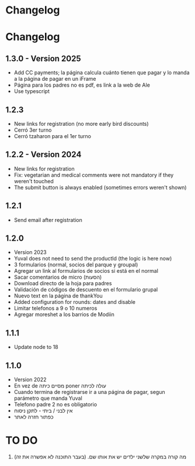 # Changelog

# Changelog

## 1.3.0 - Version 2025

- Add CC payments; la página calcula cuánto tienen que pagar y lo manda a la
  página de pagar en un iFrame
- Página para los padres no es pdf, es link a la web de Ale
- Use typescript

## 1.2.3

- New links for registration (no more early bird discounts)
- Cerró 3er turno
- Cerró tzaharon para el 1er turno

## 1.2.2 - Version 2024

- New links for registration
- Fix: vegetarian and medical comments were not mandatory if they weren't
  touched
- The submit button is always enabled (sometimes errors weren't shown)

## 1.2.1

- Send email after registration

## 1.2.0

- Version 2023
- Yuval does not need to send the productId (the logic is here now)
- 3 formularios (normal, socios del parque y groupal)
- Agregar un link al formularios de socios si está en el normal
- Sacar comentarios de micro (הסעות)
- Download directo de la hoja para padres
- Validación de códigos de descuento en el formulario grupal
- Nuevo text en la página de thankYou
- Added configuration for rounds: dates and disable
- Limitar telefonos a 9 o 10 numeros
- Agregar moreshet a los barrios de Modiin

## 1.1.1

- Update node to 18

## 1.1.0

- Version 2022
- En vez de מסיים כיתה poner עולה לכיתה
- Cuando termina de registrarse ir a una página de pagar, segun parámetro que
  manda Yuval
- Telefono padre 2 no es obligatorio
- אין לבני / ביתי - לתקן ניסוח
- כפתור חזרה לאתר

# TO DO

1. מה קורה במקרה שלשני ילדים יש את אותו שם. (בעבר התוכנה לא אפשרה את זה)

